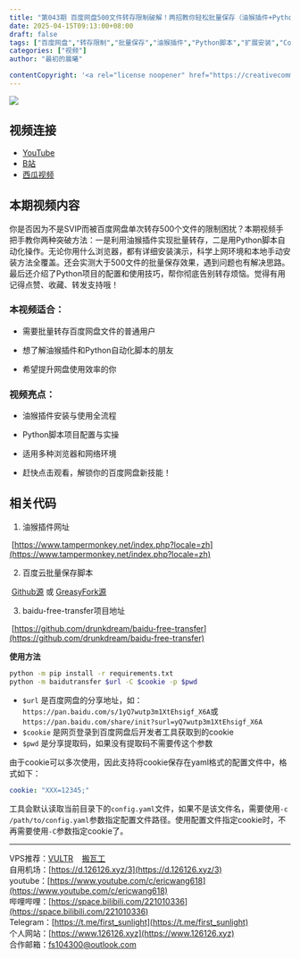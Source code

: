 ```yaml
---
title: "第043期 百度网盘500文件转存限制破解！两招教你轻松批量保存（油猴插件+Python脚本全教程）"
date: 2025-04-15T09:13:00+08:00
draft: false
tags: ["百度网盘","转存限制","批量保存","油猴插件","Python脚本","扩展安装","Cookie","SVIP"]
categories: ["视频"]
author: "最初的晨曦"

contentCopyright: '<a rel="license noopener" href="https://creativecommons.org/licenses/by-nc-sa/4.0/deed.zh" target="_blank">本文章采用 CC BY-NC-SA 4.0 许可协议</a>'
---
```


![](../../images/043/0.jpg)
	
## 视频连接
- [YouTube](https://youtu.be/QyDgWzwigTw)
- [B站](https://www.bilibili.com/video/BV1eXoHYKETv/)
- [西瓜视频](https://www.douyin.com/video/7493412439799762210)

## 本期视频内容

你是否因为不是SVIP而被百度网盘单次转存500个文件的限制困扰？本期视频手把手教你两种突破方法：一是利用油猴插件实现批量转存，二是用Python脚本自动化操作。无论你用什么浏览器，都有详细安装演示，科学上网环境和本地手动安装方法全覆盖。还会实测大于500文件的批量保存效果，遇到问题也有解决思路。最后还介绍了Python项目的配置和使用技巧，帮你彻底告别转存烦恼。觉得有用记得点赞、收藏、转发支持哦！

### 本视频适合：

- 需要批量转存百度网盘文件的普通用户

- 想了解油猴插件和Python自动化脚本的朋友

- 希望提升网盘使用效率的你

### 视频亮点：

- 油猴插件安装与使用全流程

- Python脚本项目配置与实操

- 适用多种浏览器和网络环境

- 赶快点击观看，解锁你的百度网盘新技能！

## 相关代码

1. 油猴插件网址

​	[https://www.tampermonkey.net/index.php?locale=zh](https://www.tampermonkey.net/index.php?locale=zh)

2. 百度云批量保存脚本

​	[Github源](https://github.com/System233/PIGCATS/raw/main/transfer.user.js) 或 [GreasyFork源](https://greasyfork.org/zh-CN/scripts/453280-%E7%99%BE%E5%BA%A6%E4%BA%91%E6%89%B9%E9%87%8F%E4%BF%9D%E5%AD%98) 

3. baidu-free-transfer项目地址

​	[https://github.com/drunkdream/baidu-free-transfer](https://github.com/drunkdream/baidu-free-transfer)

**使用方法**

```bash
python -m pip install -r requirements.txt
python -m baidutransfer $url -C $cookie -p $pwd
```

- `$url` 是百度网盘的分享地址，如：`https://pan.baidu.com/s/1yQ7wutp3m1XtEhsigf_X6A`或`https://pan.baidu.com/share/init?surl=yQ7wutp3m1XtEhsigf_X6A`
- `$cookie` 是网页登录到百度网盘后开发者工具获取到的cookie
- `$pwd` 是分享提取码，如果没有提取码不需要传这个参数

由于cookie可以多次使用，因此支持将cookie保存在yaml格式的配置文件中，格式如下：

```yaml
cookie: "XXX=12345;"
```

工具会默认读取当前目录下的`config.yaml`文件，如果不是该文件名，需要使用`-c /path/to/config.yaml`参数指定配置文件路径。使用配置文件指定cookie时，不再需要使用`-C`参数指定cookie了。

---

VPS推荐：[VULTR](https://www.vultr.com/?ref=9742814)&nbsp;&nbsp;&nbsp;&nbsp;[搬瓦工](https://bwh81.net/aff.php?aff=73687)  
自用机场：[https://d.126126.xyz/3](https://d.126126.xyz/3)  
youtube：[https://www.youtube.com/c/ericwang618](https://www.youtube.com/c/ericwang618)  
哔哩哔哩：[https://space.bilibili.com/221010336](https://space.bilibili.com/221010336)  
Telegram：[https://t.me/first_sunlight](https://t.me/first_sunlight)  
个人网站：[https://www.126126.xyz](https://www.126126.xyz)  
合作邮箱：fs104300@outlook.com